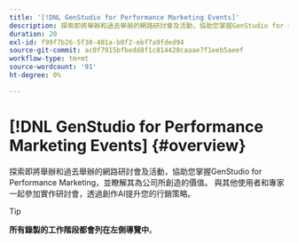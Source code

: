 ```yaml
---
title: '[!DNL GenStudio for Performance Marketing Events]'
description: 探索即將舉辦和過去舉辦的網路研討會及活動，協助您掌握GenStudio for Performance Marketing，並瞭解其為公司所創造的價值。 與其他使用者和專家一起參加實作研討會，透過創作AI提升您的行銷策略。
duration: 20
exl-id: f99f7b26-5f30-401a-b0f2-ebf7a9fded94
source-git-commit: ac0f7915bfbedd8f1c814420caaae7f1eeb5aeef
workflow-type: tm+mt
source-wordcount: '91'
ht-degree: 0%

---
```


# [!DNL GenStudio for Performance Marketing Events] {#overview}

探索即將舉辦和過去舉辦的網路研討會及活動，協助您掌握GenStudio for Performance Marketing，並瞭解其為公司所創造的價值。 與其他使用者和專家一起參加實作研討會，透過創作AI提升您的行銷策略。

>[!TIP]
>
>**所有錄製的工作階段都會列在左側導覽中**。

